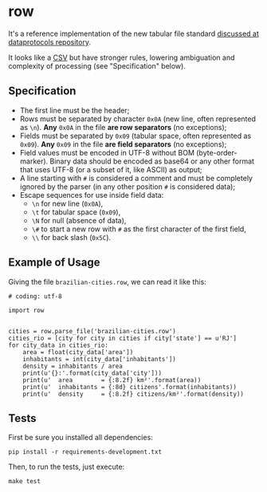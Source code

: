 row
===

It's a reference implementation of the new tabular file standard [discussed at
dataprotocols
repository](https://github.com/dataprotocols/dataprotocols/issues/76).

It looks like a [CSV](http://en.wikipedia.org/wiki/Comma-separated_values) but
have stronger rules, lowering ambiguation and complexity of processing (see
"Specification" below).


Specification
-------------

- The first line must be the header;
- Rows must be separated by character `0x0A` (new line, often represented as
  `\n`). **Any** `0x0A` in the file **are row separators** (no exceptions);
- Fields must be separated by `0x09` (tabular space, often represented as
  `0x09`). **Any** `0x09` in the file **are field separators** (no exceptions);
- Field values must be encoded in UTF-8 without BOM (byte-order-marker).
  Binary data should be encoded as base64 or any other format that uses UTF-8
  (or a subset of it, like ASCII) as output;
- A line starting with `#` is considered a comment and must be completely
  ignored by the parser (in any other position `#` is considered data);
- Escape sequences for use inside field data:
  - `\n` for new line (`0x0A`),
  - `\t` for tabular space (`0x09`),
  - `\N` for null (absence of data),
  - `\#` to start a new row with `#` as the first character of the first field,
  - `\\` for back slash (`0x5C`).


Example of Usage
----------------

Giving the file `brazilian-cities.row`, we can read it like this:

    # coding: utf-8

    import row


    cities = row.parse_file('brazilian-cities.row')
    cities_rio = [city for city in cities if city['state'] == u'RJ']
    for city_data in cities_rio:
        area = float(city_data['area'])
        inhabitants = int(city_data['inhabitants'])
        density = inhabitants / area
        print(u'{}:'.format(city_data['city']))
        print(u'  area        = {:8.2f} km²'.format(area))
        print(u'  inhabitants = {:8d} citizens'.format(inhabitants))
        print(u'  density     = {:8.2f} citizens/km²'.format(density))



Tests
-----

First be sure you installed all dependencies:

    pip install -r requirements-development.txt

Then, to run the tests, just execute:

    make test
